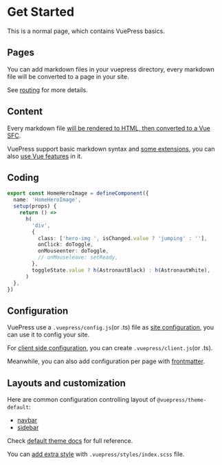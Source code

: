 # Get Started

This is a normal page, which contains VuePress basics.

## Pages

You can add markdown files in your vuepress directory, every markdown file will be converted to a page in your site.

See [routing][] for more details.

## Content

Every markdown file [will be rendered to HTML, then converted to a Vue SFC][content].

VuePress support basic markdown syntax and [some extensions][synatex-extensions], you can also [use Vue features][vue-feature] in it.

## Coding

```typescript
export const HomeHeroImage = defineComponent({
  name: 'HomeHeroImage',
  setup(props) {
    return () =>
      h(
        'div',
        {
          class: ['hero-img ', isChanged.value ? 'jumping' : ''],
          onClick: doToggle,
          onMouseenter: doToggle,
          // onMouseleave: setReady,
        },
        toggleState.value ? h(AstronautBlack) : h(AstronautWhite),
      )
  },
})
```

## Configuration

VuePress use a `.vuepress/config.js`(or .ts) file as [site configuration][config], you can use it to config your site.

For [client side configuration][client-config], you can create `.vuepress/client.js`(or .ts).

Meanwhile, you can also add configuration per page with [frontmatter][].

## Layouts and customization

Here are common configuration controlling layout of `@vuepress/theme-default`:

- [navbar][]
- [sidebar][]

Check [default theme docs][default-theme] for full reference.

You can [add extra style][style] with `.vuepress/styles/index.scss` file.

[routing]: https://vuejs.press/guide/page.html#routing
[content]: https://vuejs.press/guide/page.html#content
[synatex-extensions]: https://vuejs.press/guide/markdown.html#syntax-extensions
[vue-feature]: https://vuejs.press/guide/markdown.html#using-vue-in-markdown
[config]: https://vuejs.press/guide/configuration.html#client-config-file
[client-config]: https://vuejs.press/guide/configuration.html#client-config-file
[frontmatter]: https://vuejs.press/guide/page.html#frontmatter
[navbar]: https://vuejs.press/reference/default-theme/config.html#navbar
[sidebar]: https://vuejs.press/reference/default-theme/config.html#sidebar
[default-theme]: https://vuejs.press/reference/default-theme/
[style]: https://vuejs.press/reference/default-theme/styles.html#style-file
